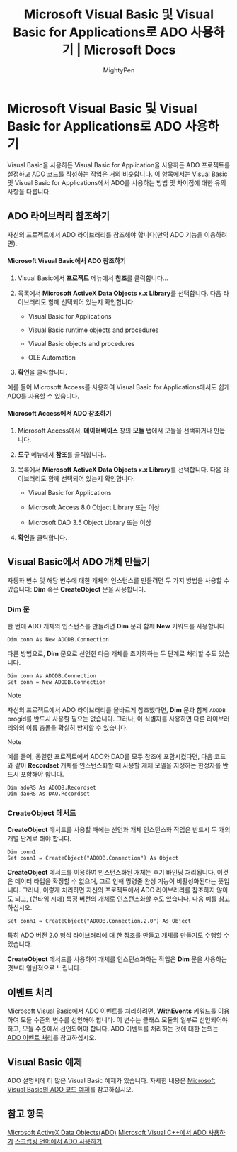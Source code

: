 ﻿---
title: Microsoft Visual Basic 및 Visual Basic for Applications로 ADO 사용하기 | Microsoft Docs
ms.prod: sql
ms.prod_service: connectivity
ms.technology: connectivity
ms.custom: ''
ms.date: 01/19/2017
ms.reviewer: ''
ms.topic: conceptual
dev_langs:
- VB
helpviewer_keywords:
- ADO, Visual Basic
- Visual Basic [ADO]
ms.assetid: 9dfb6784-037d-4f9d-bb7f-b506b4498573
author: MightyPen
ms.author: genemi
manager: craigg
ms.openlocfilehash: d409f874e9fcec059c01ddef91d83d8a70fdeb47
ms.sourcegitcommit: 61381ef939415fe019285def9450d7583df1fed0
ms.translationtype: MT
ms.contentlocale: ko-KR
ms.lasthandoff: 10/01/2018
ms.locfileid: "47694181"
---
# <a name="using-ado-with-microsoft-visual-basic-and-visual-basic-for-applications"></a>Microsoft Visual Basic 및 Visual Basic for Applications로 ADO 사용하기
Visual Basic을 사용하든 Visual Basic for Application을 사용하든 ADO 프로젝트를 설정하고 ADO 코드를 작성하는 작업은 거의 비슷합니다. 이 항목에서는 Visual Basic 및 Visual Basic for Applications에서 ADO를 사용하는 방법 및 차이점에 대한 유의 사항을 다룹니다.

## <a name="referencing-the-ado-library"></a>ADO 라이브러리 참조하기
 자신의 프로젝트에서 ADO 라이브러리를 참조해야 합니다(만약 ADO 기능을 이용하려면).

#### <a name="to-reference-ado-from-microsoft-visual-basic"></a>Microsoft Visual Basic에서 ADO 참조하기

1. Visual Basic에서 **프로젝트** 메뉴에서 **참조**를 클릭합니다...

2.  목록에서 **Microsoft ActiveX Data Objects x.x Library**를 선택합니다. 다음 라이브러리도 함께 선택되어 있는지 확인합니다.

    -   Visual Basic for Applications

    -   Visual Basic runtime objects and procedures

    -   Visual Basic objects and procedures

    -   OLE Automation

3.  **확인**을 클릭합니다.

 예를 들어 Microsoft Access를 사용하여 Visual Basic for Applications에서도 쉽게 ADO를 사용할 수 있습니다.

#### <a name="to-reference-ado-from-microsoft-access"></a>Microsoft Access에서 ADO 참조하기

1.  Microsoft Access에서, **데이터베이스** 창의 **모듈** 탭에서 모듈을 선택하거나 만듭니다.

2.  **도구** 메뉴에서 **참조**를 클릭합니다..

3.  목록에서 **Microsoft ActiveX Data Objects x.x Library**를 선택합니다. 다음 라이브러리도 함께 선택되어 있는지 확인합니다.

    -   Visual Basic for Applications

    -   Microsoft Access 8.0 Object Library 또는 이상

    -   Microsoft DAO 3.5 Object Library 또는 이상

4.  **확인**을 클릭합니다.

## <a name="creating-ado-objects-in-visual-basic"></a>Visual Basic에서 ADO 개체 만들기
 자동화 변수 및 해당 변수에 대한 개체의 인스턴스를 만들려면 두 가지 방법을 사용할 수 있습니다: **Dim** 혹은 **CreateObject** 문을 사용합니다.

### <a name="dim"></a>Dim 문
 한 번에 ADO 개체의 인스턴스를 만들려면 **Dim** 문과 함께 **New** 키워드를 사용합니다.
 
```
Dim conn As New ADODB.Connection
```

 다른 방법으로, **Dim** 문으로 선언한 다음 개체를 초기화하는 두 단계로 처리할 수도 있습니다.

```
Dim conn As ADODB.Connection
Set conn = New ADODB.Connection
```

> [!NOTE]
>  자신의 프로젝트에서 ADO 라이브러리를 올바르게 참조했다면, **Dim** 문과 함께 `ADODB` progid를 반드시 사용할 필요는 없습니다. 그러나, 이 식별자를 사용하면 다른 라이브러리와의 이름 충돌을 확실히 방지할 수 있습니다.

> [!NOTE]
>  예를 들어, 동일한 프로젝트에서 ADO와 DAO를 모두 참조에 포함시켰다면, 다음 코드와 같이 **Recordset** 개체를 인스턴스화할 때 사용할 개체 모델을 지정하는 한정자를 반드시 포함해야 합니다.

```
Dim adoRS As ADODB.Recordset
Dim daoRS As DAO.Recordset
```

### <a name="createobject"></a>CreateObject 메서드
 **CreateObject** 메서드를 사용할 때에는 선언과 개체 인스턴스화 작업은 반드시 두 개의 개별 단계로 해야 합니다.

```
Dim conn1
Set conn1 = CreateObject("ADODB.Connection") As Object
```

**CreateObject** 메서드를 이용하여 인스턴스화된 개체는 후기 바인딩 처리됩니다. 이것은 데이터 타입을 확정할 수 없으며, 그로 인해 명령줄 완성 기능이 비활성화된다는 뜻입니다. 그러나, 이렇게 처리하면 자신의 프로젝트에서 ADO 라이브러리를 참조하지 않아도 되고, (런타임 시에) 특정 버전의 개체로 인스턴스화할 수도 있습니다. 다음 예를 참고하십시오.

```
Set conn1 = CreateObject("ADODB.Connection.2.0") As Object
```

특히 ADO 버전 2.0 형식 라이브러리에 대 한 참조를 만들고 개체를 만들기도 수행할 수 있습니다.

 **CreateObject** 메서드를 사용하여 개체를 인스턴스화하는 작업은 **Dim** 문을 사용하는 것보다 일반적으로 느립니다.

## <a name="handling-events"></a>이벤트 처리
 Microsoft Visual Basic에서 ADO 이벤트를 처리하려면, **WithEvents** 키워드를 이용하여 모듈 수준의 변수를 선언해야 합니다. 이 변수는 클래스 모듈의 일부로 선언되어야 하고, 모듈 수준에서 선언되어야 합니다. ADO 이벤트를 처리하는 것에 대한 논의는 [ADO 이벤트 처리](../../../ado/guide/data/handling-ado-events.md)를 참고하십시오.

## <a name="visual-basic-examples"></a>Visual Basic 예제
 ADO 설명서에 더 많은 Visual Basic 예제가 있습니다. 자세한 내용은 [Microsoft Visual Basic의 ADO 코드 예제](../../../ado/reference/ado-api/ado-code-examples-in-visual-basic.md)를 참고하십시오.

## <a name="see-also"></a>참고 항목
 [Microsoft ActiveX Data Objects(ADO)](../../../ado/microsoft-activex-data-objects-ado.md) [Microsoft Visual C++에서 ADO 사용하기](../../../ado/guide/appendixes/using-ado-with-microsoft-visual-c.md) [스크립팅 언어에서 ADO 사용하기](../../../ado/guide/appendixes/using-ado-with-scripting-languages.md)
